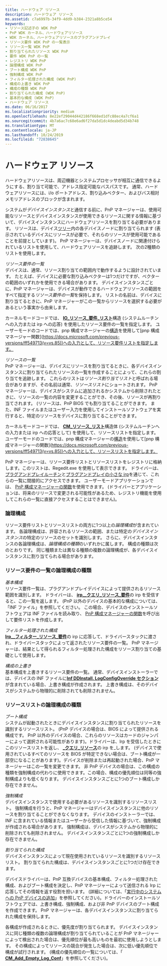 ```yaml
---
title: ハードウェア リソース
description: ハードウェア リソース
ms.assetid: c7a6997b-34f9-4dd9-b384-2321a8b5ce54
keywords:
- リソース記述子の WDK PnP
- PnP WDK カーネル、ハードウェアリソース
- WDK カーネル、ハードウェアリソースのプラグアンドプレイ
- リソース要件 WDK PnP の一覧表示
- リソース一覧 WDK PnP
- 割り当てられたリソース WDK PnP
- 要件 WDK PnP の一覧
- レジストリ WDK PnP
- 論理構成 WDK PnP
- ブート構成 WDK PnP
- 強制構成 WDK PnP
- フィルター処理された構成 (WDK PnP)
- 構成の上書き WDK PnP
- 構成の種類 WDK PnP
- 割り当てられた構成 (WDK PnP)
- 基本的な構成 (WDK PnP)
- ハードウェア リソース
ms.date: 06/16/2017
ms.localizationpriority: medium
ms.openlocfilehash: 8e22ef29044d442186f668ed1dfc88ec4a7cf6a1
ms.sourcegitcommit: 4b7a6ac7c68e6ad6f27da5d1dc4deabd5d34b748
ms.translationtype: MT
ms.contentlocale: ja-JP
ms.lasthandoff: 10/24/2019
ms.locfileid: "72838645"
---
```

# <a name="hardware-resources"></a>ハードウェア リソース





ハードウェアリソースは、周辺機器とシステムプロセッサが相互に通信できるようにする、割り当て可能で、アドレス指定可能なバスパスです。 通常、ハードウェアリソースには、i/o ポートアドレス、割り込みベクター、およびバス相対メモリアドレスのブロックが含まれます。

システムが*デバイスインスタンス*と通信する前に、PnP マネージャーは、使用可能なリソースとデバイスインスタンスが使用できるリソースに関する情報に基づいて、デバイスインスタンスにハードウェアリソースを割り当てる必要があります。 リソースは、デバイス[ツリー](device-tree.md)内の各デバイスノードに割り当てられます (表示されているデバイスにリソースが必要で、それらのリソースが使用可能であることを前提としています)。 PnP マネージャーは、デバイスノードに関連付けられているリストを使用して、ハードウェアリソースを追跡します。 次の2種類のリストを使用します。

<a href="" id="resource-requirements-list"></a>*リソース要件の一覧*  
デバイスは、通常、リソース割り当ての範囲内で動作するように設計されています。 たとえば、デバイスに必要な割り込みベクターは1つだけですが、ベクターの範囲のいずれかを使用できる場合があります。 デバイスインスタンスごとに、PnP マネージャーは、デバイスが動作できるハードウェアリソースの範囲をすべて指定する*リソース要件の一覧*を保持します。 リストの名前は、デバイスに割り当てるときに、PnP マネージャーがこの一覧からリソースを選択する必要があるという事実から由来します。

カーネルモードコードでは、 [**IO\_リソース\_要件\_リスト**](https://docs.microsoft.com/windows-hardware/drivers/ddi/wdm/ns-wdm-_io_resource_requirements_list)構造 (システムルーチンへの入力または irp への応答) を使用したリソース要件の一覧を指定します。 ユーザーモードのコードでは、pnp 構成マネージャーの[構造](https://docs.microsoft.com/previous-versions/ff549718(v=vs.85))を使用して[pnp 構成マネージャー関数](https://docs.microsoft.com/previous-versions/ff549713(v=vs.85))への入力として、リソース要件リストを指定します。

<a href="" id="resource-list"></a>*リソースの一覧*  
PnP マネージャーは、デバイスにリソースを割り当てるときに、各デバイスインスタンスに割り当てられたリソースの一覧を作成することによって、これらの割り当てを追跡します。 これらのリストは*リソース割り当てリスト*と呼ばれる場合がありますが、その名前は通常、*リソースリスト*にショートされます。 PnP マネージャーは、デバイスがシステムに追加されるかシステムから削除されたときに、リソースの一覧の内容を変更することができ、その後、リソースが再割り当てされます。 (リソースは、PnP BIOS でも割り当てることができます。 また、INF ファイルまたはユーザー入力を使用してインストールソフトウェアを実行すると、特定のリソースをデバイスに割り当てることができます。

カーネルモードコードでは、 [**CM\_リソース\_リスト**](https://docs.microsoft.com/windows-hardware/drivers/ddi/wdm/ns-wdm-_cm_resource_list)構造体 (システムルーチンへの入力または irp への応答として) を使用して、リソースリストを指定します。 ユーザーモードのコードでは、pnp 構成マネージャーの[構造](https://docs.microsoft.com/previous-versions/ff549718(v=vs.85))を使用して[pnp 構成マネージャーの関数](https://docs.microsoft.com/previous-versions/ff549713(v=vs.85))への入力として、リソースリストを指定します。

PnP マネージャーは、リソース要件リストとリソースリストをレジストリに格納します。このリストは、Regedit.exe を使用して表示できます。 ドライバーは、[プラグアンドプレイルーチン](https://docs.microsoft.com/windows-hardware/drivers/ddi/index)と[プラグアンドプレイの小さな irp](https://docs.microsoft.com/windows-hardware/drivers/kernel/plug-and-play-minor-irps)を通じて、これらの一覧に間接的にアクセスできます。 ユーザーモードアプリケーションでは、 [PnP 構成マネージャーの関数](https://docs.microsoft.com/previous-versions/ff549713(v=vs.85))を使用できます。 (ドライバーとアプリケーションは、将来のリリースで変更される可能性があるため、レジストリ機能を使用してこれらの一覧に直接アクセスすることはできません)。

### <a href="" id="ddk-logical-configurations-kg"></a>論理構成

リソース要件リストとリソースリストの両方に1つ以上の*論理構成*が含まれています。 各論理構成は、許容されるリソースの範囲、または特定の*デバイスインスタンス*の特定のリソースのセットを識別します。 さらに、デバイスインスタンスの各論理構成は、*論理構成の種類*のいずれかに属します。 構成の種類は次のとおりです。 同じ種類または異なる種類の複数の論理構成が、各デバイスインスタンスに割り当てられる場合があります。

### <a name="logical-configuration-types-for-resource-requirements-lists"></a>リソース要件の一覧の論理構成の種類

<a href="" id="basic-configuration"></a>*基本構成*  
リソース要件一覧は、プラグアンドプレイデバイスによって提供されるリソース範囲を識別します。 ドライバーは、 [**irp\_\_クエリ\_リソース\_要件**](https://docs.microsoft.com/windows-hardware/drivers/kernel/irp-mn-query-resource-requirements)の irp を受信すると、この一覧を返します。 (PnP 以外のデバイスの基本的な構成については、「INF ファイル」を参照してください。 この場合、デバイスのインストールソフトウェアは INF ファイルを読み取り、 [PnP 構成マネージャーの関数](https://docs.microsoft.com/previous-versions/ff549713(v=vs.85))を呼び出して要件リストを作成します。

<a href="" id="filtered-configuration"></a>*フィルター処理された構成*  
[**Irp\_\_フィルター\_リソース\_要件**](https://docs.microsoft.com/windows-hardware/drivers/kernel/irp-mn-filter-resource-requirements)の irp に応答して、ドライバースタックに渡され、ドライバースタックによって返されたリソース要件の一覧。 PnP マネージャーは、結果として得られるフィルター処理された構成をリソース割り当ての基礎として使用します。

<a href="" id="override-configuration"></a>*構成の上書き*  
基本構成を上書きするリソース要件の一覧。 通常、デバイスインストーラーでは、デバイスの INF ファイルに[**Inf DDInstall. LogConfigOverride セクション**](https://docs.microsoft.com/windows-hardware/drivers/install/inf-ddinstall-logconfigoverride-section)が含まれている場合、上書き構成が作成されます。 上書き構成は、そのデバイスがシステムから物理的に削除されても削除されません。

### <a name="logical-configuration-types-for-resource-lists"></a>リソースリストの論理構成の種類

<a href="" id="boot-configuration"></a>*ブート構成*  
システムが起動されたときにデバイスインスタンスに割り当てられたリソースを識別するリソースリスト。 (PnP デバイスの場合は、BIOS によって提供される構成です。 PnP 以外のデバイスの場合、これらのリソースはカードのジャンパーによって選択される可能性があります)。ドライバーは、Irp を受信したときにこのリソースリストを返し、 [ **\_クエリ\_リソース**](https://docs.microsoft.com/windows-hardware/drivers/kernel/irp-mn-query-resources)の irp を\_します。 (デバイスで使用されているすべてのリソースを BIOS が特定できない場合は、ブート構成が一部空になることがあります)。デバイスが削除または再起動された場合、PnP マネージャーはこの一覧を変更できます。 非 PnP デバイスの場合は、この構成の種類を強制構成の代わりに使用できます。この場合、構成の優先順位は同等の強制構成よりも低くなります。 デバイスインスタンスごとに1つのブート構成しか存在できません。

<a href="" id="forced-configuration"></a>*強制構成*  
デバイスインスタンスで使用する必要があるリソースを識別するリソースリスト。 強制構成を行うと、PnP マネージャーはデバイスインスタンスに他のリソースを割り当てることができなくなります。 デバイスのインストーラーでは、INF に含まれている情報またはユーザーから受信した情報に基づいて、強制構成が作成される場合があります。 強制構成は、デバイスがシステムから物理的に削除されても削除されません。 デバイスインスタンスごとに1つの強制構成しか存在できません。

<a href="" id="allocated-configuration"></a>*割り当てられた構成*  
デバイスインスタンスによって現在使用されているリソースを識別するリソースリスト。 割り当てられた構成は、デバイスインスタンスごとに1つだけ存在できます。

デバイスドライバーは、PnP 互換デバイスの基本構成、フィルター処理された構成、およびブート構成を決定し、PnP マネージャーによって送信される Irp に応答してその情報を返す役割を担います。 (詳細については、「[実行中のシステムへの PnP デバイスの追加](adding-a-pnp-device-to-a-running-system.md)」を参照してください)。ドライバーのインストールソフトウェアでは、上書き構成、強制構成、および非 PnP デバイスのブート構成を作成できます。 PnP マネージャーは、各デバイスインスタンスに割り当てられた構成を保持します。

各構成が作成されるときに、優先度が割り当てられます。 デバイスインスタンスに同じ種類の複数の論理構成が割り当てられていることが PnP マネージャーによって検出された場合は、優先順位が最も高いものを最初に使用しようとします。 その構成によってリソースの競合が発生した場合は、次に低い優先順位で構成が試行されます。 (構成の優先順位の一覧については、「 [**CM\_Add\_Empty\_Log\_Conf**](https://docs.microsoft.com/windows/desktop/api/cfgmgr32/nf-cfgmgr32-cm_add_empty_log_conf)」を参照してください)。

 

 





